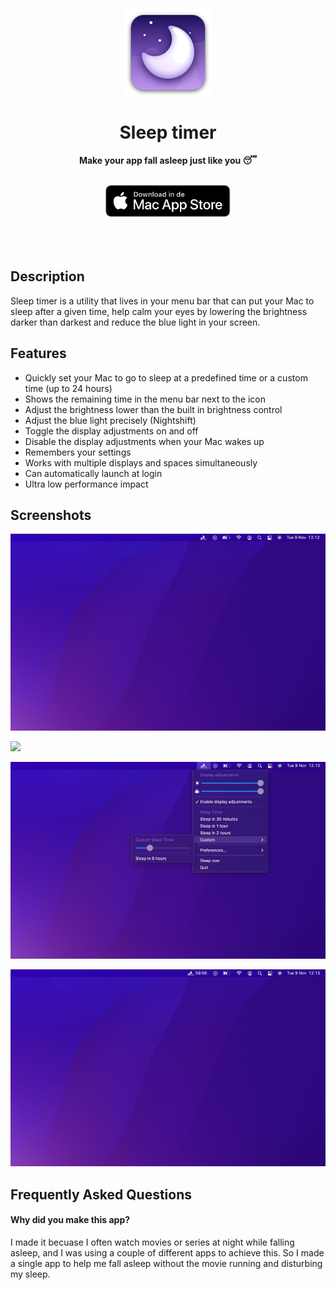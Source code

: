 <div align="center" class="hello">
    <br>
	<br>
    <br>
	<a href="https://sindresorhus.com/system-color-picker">
		<img src="appicon.png" width="140" height="140">
	</a>
	<h1>Sleep timer</h1>
	<p>
		<b>Make your app fall asleep just like you 😴</b>
	</p>
	<br>
    <a href="https://sindresorhus.com/system-color-picker">
		<img src="appstore.svg" width="200">
	</a>
	<br>
	<br>
    <br>
	<br>
</div>

## Description

Sleep timer is a utility that lives in your menu bar that can put your Mac to sleep after a given time, help calm your eyes by lowering the brightness darker than darkest and reduce the blue light in your screen.

## Features

- Quickly set your Mac to go to sleep at a predefined time or a custom time (up to 24 hours)
- Shows the remaining time in the menu bar next to the icon
- Adjust the brightness lower than the built in brightness control
- Adjust the blue light precisely (Nightshift)
- Toggle the display adjustments on and off
- Disable the display adjustments when your Mac wakes up
- Remembers your settings
- Works with multiple displays and spaces simultaneously
- Can automatically launch at login
- Ultra low performance impact

## Screenshots

![](assets/screenshots/normal-dark.jpg)

![](assets/screenshots/open-open.jpg)

![](assets/screenshots/custom-dark.jpg)

![](assets/screenshots/timing-dark.jpg)


## Frequently Asked Questions

#### Why did you make this app?

I made it becuase I often watch movies or series at night while falling asleep, and I was using a couple of different apps to achieve this. So I made a single app to help me fall asleep without the movie running and disturbing my sleep.

